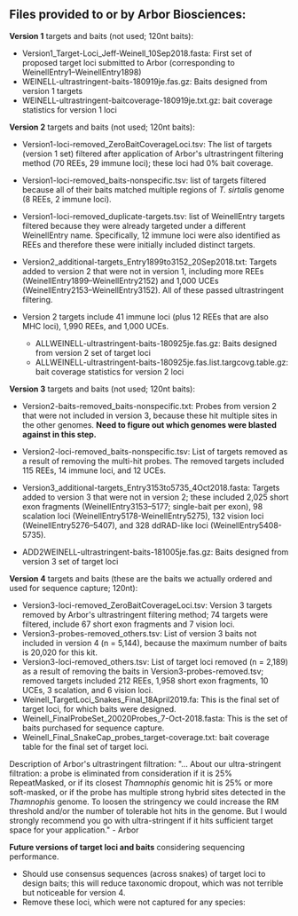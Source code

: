 ## Files provided to or by Arbor Biosciences:

**Version 1** targets and baits (not used; 120nt baits):
- Version1_Target-Loci_Jeff-Weinell_10Sep2018.fasta: First set of proposed target loci submitted to Arbor (corresponding to WeinellEntry1–WeinellEntry1898)
- WEINELL-ultrastringent-baits-180919je.fas.gz: Baits designed from version 1 targets
- WEINELL-ultrastringent-baitcoverage-180919je.txt.gz: bait coverage statistics for version 1 loci

**Version 2** targets and baits (not used; 120nt baits):
- Version1-loci-removed_ZeroBaitCoverageLoci.tsv: The list of targets (version 1 set) filtered after application of Arbor's ultrastringent filtering method (70 REEs, 29 immune loci); these loci had 0% bait coverage.
- Version1-loci-removed_baits-nonspecific.tsv: list of targets filtered because all of their baits matched multiple regions of *T. sirtalis* genome (8 REEs, 2 immune loci).
- Version1-loci-removed_duplicate-targets.tsv: list of WeinellEntry targets filtered because they were already targeted under a different WeinellEntry name. Specifically, 12 immune loci were also identified as REEs and therefore these were initially included distinct targets.
- Version2_additional-targets_Entry1899to3152_20Sep2018.txt: Targets added to version 2 that were not in version 1, including more REEs (WeinellEntry1899–WeinellEntry2152) and 1,000 UCEs (WeinellEntry2153–WeinellEntry3152). All of these passed ultrastringent filtering.

- Version 2 targets include 41 immune loci (plus 12 REEs that are also MHC loci), 1,990 REEs, and 1,000 UCEs.
  - ALLWEINELL-ultrastringent-baits-180925je.fas.gz: Baits designed from version 2 set of target loci
  - ALLWEINELL-ultrastringent-baits-180925je.fas.list.targcovg.table.gz: bait coverage statistics for version 2 loci

**Version 3** targets and baits (not used; 120nt baits): 

- Version2-baits-removed_baits-nonspecific.txt: Probes from version 2 that were not included in version 3, because these hit multiple sites in the other genomes. **Need to figure out which genomes were blasted against in this step.**
- Version2-loci-removed_baits-nonspecific.tsv: List of targets removed as a result of removing the multi-hit probes. The removed targets included 115 REEs, 14 immune loci, and 12 UCEs.
- Version3_additional-targets_Entry3153to5735_4Oct2018.fasta: Targets added to version 3 that were not in version 2; these included 2,025 short exon fragments (WeinellEntry3153–5177; single-bait per exon), 98 scalation loci (WeinellEntry5178-WeinellEntry5275), 132 vision loci (WeinellEntry5276–5407), and 328 ddRAD-like loci (WeinellEntry5408-5735).

- ADD2WEINELL-ultrastringent-baits-181005je.fas.gz: Baits designed from version 3 set of target loci

<!--
R Code used to get the list of loci in Version3-ZeroBaitCoverageLoci.tsv
library(ape)
loci.v3.added         <- read.dna(file="/Users/alyssaleinweber/Downloads/Weinell_Additional-Loci_Entry3153to5735_4Oct2018.fasta",format="fasta")
loci.v3.added.names   <- attributes(loci.v3.added)$names
probes.v3             <- read.dna(file="/Users/alyssaleinweber/Downloads/ADD2WEINELL-ultrastringent-baits-181005je.fas",format="fasta")
probes.v3.names       <- attributes(probes.v3)$dimnames[[1]]
probes.final          <- read.dna(file="/Users/alyssaleinweber/Downloads/Weinell_FinalProbeSet_20020Probes_7-Oct-2018.fasta",format="fasta")
probes.final.names    <- attributes(probes.final)$dimnames[[1]]
loci.v3.withProbes    <- unique(gsub("_.*","",probes.v3.names))
loci.final.withProbes <- unique(gsub("_.*","",probes.final.names))
loci.v3.zeroCoverage  <- setdiff(loci.v3.added.names,loci.v3.withProbes) ### these 74 loci were added to version 3, but had zero bait coverage, and therefore these were removed from version 4
-->

**Version 4** targets and baits (these are the baits we actually ordered and used for sequence capture; 120nt):

- Version3-loci-removed_ZeroBaitCoverageLoci.tsv: Version 3 targets removed by Arbor's ultrastringent filtering method; 74 targets were filtered, include 67 short exon fragments and 7 vision loci.
- Version3-probes-removed_others.tsv: List of version 3 baits not included in version 4 (n = 5,144), because the maximum number of baits is 20,020 for this kit.
- Version3-loci-removed_others.tsv: List of target loci removed (n = 2,189) as a result of removing the baits in Version3-probes-removed.tsv; removed targets included 212 REEs, 1,958 short exon fragments, 10 UCEs, 3 scalation, and 6 vision loci.
- Weinell_TargetLoci_Snakes_Final_18April2019.fa: This is the final set of target loci, for which baits were designed.
- Weinell_FinalProbeSet_20020Probes_7-Oct-2018.fasta: This is the set of baits purchased for sequence capture.
- Weinell_Final_SnakeCap_probes_target-coverage.txt: bait coverage table for the final set of target loci.

Description of Arbor's ultrastringent filtration:
"...  About our ultra-stringent filtration: a probe is eliminated from consideration if it is 25% RepeatMasked, or if its closest *Thamnophis* genomic hit is 25% or more soft-masked, or if the probe has multiple strong hybrid sites detected in the *Thamnophis* genome. To loosen the stringency we could increase the RM threshold and/or the number of tolerable hot hits in the genome. But I would strongly recommend you go with ultra-stringent if it hits sufficient target space for your application." - Arbor

**Future versions of target loci and baits** considering sequencing performance.

- Should use consensus sequences (across snakes) of target loci to design baits; this will reduce taxonomic dropout, which was not terrible but noticeable for version 4.
- Remove these loci, which were not captured for any species: 



